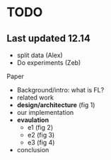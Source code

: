 # TODO

## Last updated 12.14

- split data (Alex)
- Do experiments (Zeb)

Paper
- Background/intro: what is FL? 
- related work 
- **design/architecture** (fig 1)
- our implementation
- **evaulation**
    - e1 (fig 2)
    - e2 (fig 3)
    - e3 (fig 4)
- conclusion 
